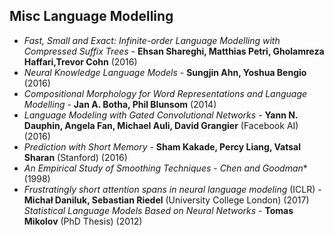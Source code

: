 ## Misc Language Modelling

* *Fast, Small and Exact: Infinite-order Language Modelling with Compressed Suffix Trees* - **Ehsan Shareghi, Matthias Petri, Gholamreza Haffari,Trevor Cohn** (2016)
* *Neural Knowledge Language Models* - **Sungjin Ahn, Yoshua Bengio** (2016)
* *Compositional Morphology for Word Representations and Language Modelling* - **Jan A. Botha, Phil Blunsom** (2014)
* *Language Modeling with Gated Convolutional Networks* - **Yann N. Dauphin, Angela Fan, Michael Auli, David Grangier** (Facebook AI) (2016)
* *Prediction with Short Memory* - **Sham Kakade, Percy Liang, Vatsal Sharan** (Stanford) (2016)
* *An Empirical Study of Smoothing Techniques* - *Chen and Goodman** (1998)
* *Frustratingly short attention spans in neural language modeling* (ICLR) - **Michał Daniluk, Sebastian Riedel** (University College London) (2017)
*Statistical Language Models Based on Neural Networks* - **Tomas Mikolov** (PhD Thesis) (2012)